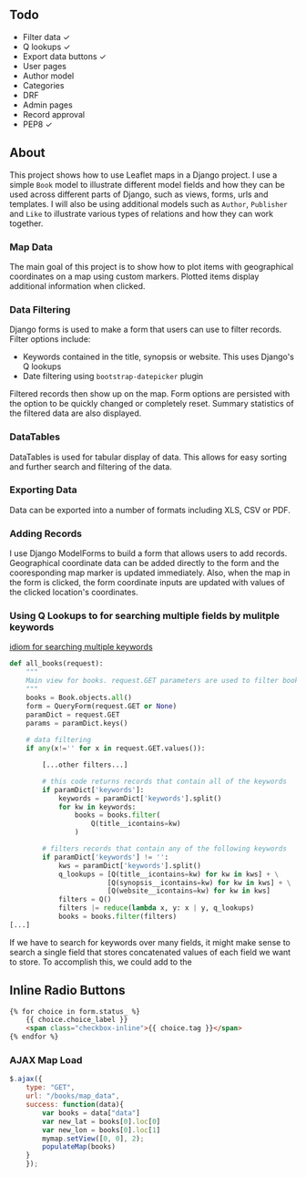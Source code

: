 ## Todo

- Filter data ✓
- Q lookups ✓
- Export data buttons ✓
- User pages 
- Author model 
- Categories 
- DRF 
- Admin pages
- Record approval
- PEP8 ✓

## About 

This project shows how to use Leaflet maps in a Django project. I use a simple `Book` model to illustrate different model fields and how they can be used across different parts of Django, such as views, forms, urls and templates. I will also be using additional models such as `Author`, `Publisher` and `Like` to illustrate various types of relations and how they can work together. 

### Map Data

The main goal of this project is to show how to plot items with geographical coordinates on a map using custom markers. Plotted items display additional information when clicked.

### Data Filtering

Django forms is used to make a form that users can use to filter records. Filter options include:

- Keywords contained in the title, synopsis or website. This uses Django's Q lookups
- Date filtering using `bootstrap-datepicker` plugin

Filtered records then show up on the map. Form options are persisted with the option to be quickly changed or completely reset. Summary statistics of the filtered data are also displayed. 

### DataTables

DataTables is used for tabular display of data. This allows for easy sorting and further search and filtering of the data. 

### Exporting Data

Data can be exported into a number of formats including XLS, CSV or PDF. 

### Adding Records

I use Django ModelForms to build a form that allows users to add records. Geographical coordinate data can be added directly to the form and the cooresponding map marker is updated immediately. Also, when the map in the form is clicked, the form coordinate inputs are updated with values of the clicked location's coordinates. 

### Using Q Lookups to for searching multiple fields by mulitple keywords

[idiom for searching multiple keywords](https://stackoverflow.com/questions/35126136/filter-multiple-keywords)

```python
def all_books(request):
    """
    Main view for books. request.GET parameters are used to filter books
    """
    books = Book.objects.all()
    form = QueryForm(request.GET or None)
    paramDict = request.GET
    params = paramDict.keys()
    
    # data filtering
    if any(x!='' for x in request.GET.values()):

        [...other filters...]

        # this code returns records that contain all of the keywords
        if paramDict['keywords']:
            keywords = paramDict['keywords'].split()
            for kw in keywords:
                books = books.filter(
                    Q(title__icontains=kw)
                )

        # filters records that contain any of the following keywords
        if paramDict['keywords'] != '':
            kws = paramDict['keywords'].split()
            q_lookups = [Q(title__icontains=kw) for kw in kws] + \
                        [Q(synopsis__icontains=kw) for kw in kws] + \
                        [Q(website__icontains=kw) for kw in kws]
            filters = Q()
            filters |= reduce(lambda x, y: x | y, q_lookups)
            books = books.filter(filters)
[...]
```

If we have to search for keywords over many fields, it might make sense to search a single field that stores concatenated values of each field we want to store. To accomplish this, we could add to the 

## Inline Radio Buttons




```html
{% for choice in form.status_ %}
    {{ choice.choice_label }}
    <span class="checkbox-inline">{{ choice.tag }}</span>
{% endfor %}
```

### AJAX Map Load 

```javascript
$.ajax({
    type: "GET",
    url: "/books/map_data",
    success: function(data){
        var books = data["data"]
        var new_lat = books[0].loc[0]
        var new_lon = books[0].loc[1]
        mymap.setView([0, 0], 2);
        populateMap(books)
    }
    });
```

